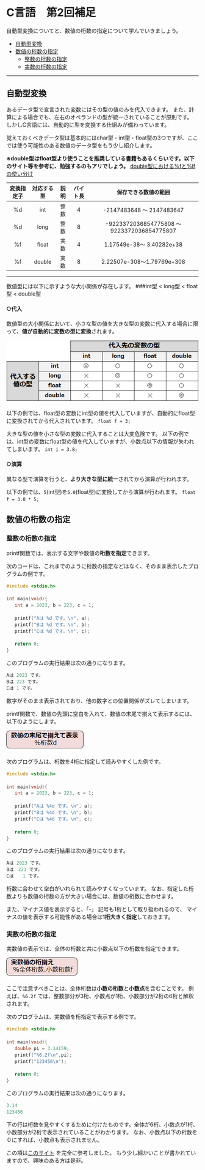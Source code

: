 # C言語　第2回補足
自動型変換についてと、数値の桁数の指定について学んでいきましょう。

  - [自動型変換](#自動型変換)
  - [数値の桁数の指定](#数値の桁数の指定)
    - [整数の桁数の指定](#整数の桁数の指定)
    - [実数の桁数の指定](#実数の桁数の指定)
  
-----------------------

## 自動型変換 
あるデータ型で宣言された変数にはその型の値のみを代入できます。
また、計算による場合でも、左右のオペランドの型が統一されていることが原則です。
しかしC言語には、自動的に型を変換する仕組みが備わっています。

覚えておくべきデータ型は基本的にはchar型・int型・float型の3つですが、ここでは使う可能性のある数値のデータ型をもう少し紹介します。

**※double型はfloat型より使うことを推奨している書籍もあるくらいです。以下のサイト等を参考に、勉強するのもアリでしょう。**
 [double型における%fと%lfの使い分け](https://algorithm.joho.info/programming/c-language/double-f-lf-printf-scanf/)  

|変換指定子|対応する型|説明|バイト長|保存できる数値の範囲|
|:---:| :---: | :---: | :---: | :---: |
|%d|int|整数|4|-2147483648 〜 2147483647|
|%d|long|整数|8|-9223372036854775808 〜 9223372036854775807|
|%f|float|実数|4|1.17549e-38～ 3.40282e+38|
|%f|double|実数|8|2.22507e-308～1.79769e+308|

---
数値型には以下に示すような大小関係が存在します。
###int型 < long型 < float型 < double型

#### ○代入
数値型の大小関係において、小さな型の値を大きな型の変数に代入する場合に限って、**値が自動的に変数の型に変換**されます。

![](./img/pc_02+_1.png)

以下の例では、float型の変数にint型の値を代入していますが、自動的にfloat型に変換されてから代入されています。
`float f = 3;`

大きな型の値を小さな型の変数に代入することは大変危険です。
以下の例では、int型の変数にfloat型の値を代入していますが、小数点以下の情報が失われてしまいます。
`int i = 3.8;`

#### ○演算
異なる型で演算を行うと、**より大きな型に統一**されてから演算が行われます。

以下の例では、`5`(int型)を`5.0`(float型)に変換してから演算が行われます。
`float f = 3.8 * 5;`

## 数値の桁数の指定
### 整数の桁数の指定
  
printf関数では、表示する文字や数値の**桁数を指定**できます。

次のコードは、これまでのように桁数の指定などはなく、そのまま表示したプログラムの例です。
``` C
#include <stdio.h>

int main(void){
   int a = 2023, b = 223, c = 1;

   printf("Aは %d です。\n", a);
   printf("Bは %d です。\n", b);
   printf("Cは %d です。\n", c);

   return 0;
}
```
このプログラムの実行結果は次の通りになります。
``` C
Aは 2023 です。
Bは 223 です。
Cは 1 です。
```
数字がそのまま表示されており、他の数字との位置関係がズレてしまいます。

printf関数で、数値の先頭に空白を入れて、数値の末尾で揃えて表示するには、以下のようにします。

![](./img/pc_02+_2.png)

次のプログラムは、桁数を4桁に指定して読みやすくした例です。

``` C
#include <stdio.h>

int main(void){
   int a = 2023, b = 223, c = 1;

   printf("Aは %4d です。\n", a);
   printf("Bは %4d です。\n", b);
   printf("Cは %4d です。\n", c);

   return 0;
}
```
このプログラムの実行結果は次の通りになります。
``` C
Aは 2023 です。
Bは　223 です。
Cは　　1 です。
```

桁数に合わせて空白がいれられて読みやすくなっています。
なお、指定した桁数よりも数値の桁数の方が大きい場合には、数値の桁数に合わせます。

また、マイナス値を表示すると、「-」 記号も1桁として取り扱われるので、
マイナスの値を表示する可能性がある場合は**1桁大きく指定**しておきます。
  
### 実数の桁数の指定
実数値の表示では、全体の桁数と共に小数点以下の桁数を指定できます。

![](./img/pc_02+_3png.png)

ここで注意すべきことは、全体桁数は**小数の桁数**と**小数点**を含むことです。
例えば、`%6.2f` では、整数部分が3桁、小数点が1桁、小数部分が2桁の6桁と解釈されます。

次のプログラムは、実数値を桁指定で表示する例です。
``` C
#include <stdio.h>

int main(void){
   double pi = 3.14159;
   printf("%6.2f\n",pi);
   printf("123456\n");
    
   return 0;
}
```

このプログラムの実行結果は次の通りになります。
``` C
3.14
123456
```

下の行は桁数を見やすくするために付けたものです。全体が6桁、小数点が1桁、小数部分が2桁で表示されていることがわかります。
なお、小数点以下の桁数を０にすれば、小数点も表示されません。

この項は[このサイト](https://9cguide.appspot.com/05-04.html)  を完全に参考しました。
もう少し細かいことが書かれていますので、興味のある方は是非。